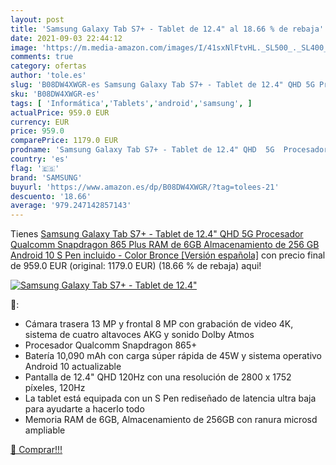 ```yaml
---
layout: post
title: 'Samsung Galaxy Tab S7+ - Tablet de 12.4" al 18.66 % de rebaja'
date: 2021-09-03 22:44:12
image: 'https://m.media-amazon.com/images/I/41sxNlFtvHL._SL500_._SL400_.jpg'
comments: true
category: ofertas
author: 'tole.es'
slug: 'B08DW4XWGR-es Samsung Galaxy Tab S7+ - Tablet de 12.4" QHD 5G Procesador...'
sku: 'B08DW4XWGR-es'
tags: [ 'Informática','Tablets','android','samsung', ]
actualPrice: 959.0 EUR
currency: EUR
price: 959.0
comparePrice: 1179.0 EUR
prodname: 'Samsung Galaxy Tab S7+ - Tablet de 12.4" QHD  5G  Procesador Qualcomm Snapdragon 865 Plus  RAM de 6GB  Almacenamiento de 256 GB  Android 10  S Pen incluido  - Color Bronce [Versión española]'
country: 'es'
flag: '🇪🇸'
brand: 'SAMSUNG'
buyurl: 'https://www.amazon.es/dp/B08DW4XWGR/?tag=tolees-21'
descuento: '18.66'
average: '979.247142857143'
---
```


Tienes [Samsung Galaxy Tab S7+ - Tablet de 12.4" QHD  5G  Procesador Qualcomm Snapdragon 865 Plus  RAM de 6GB  Almacenamiento de 256 GB  Android 10  S Pen incluido  - Color Bronce [Versión española]](https://www.amazon.es/dp/B08DW4XWGR/?tag=tolees-21) con precio final de  959.0 EUR (original: 1179.0 EUR) (18.66 %  de rebaja) aqui!

[![Samsung Galaxy Tab S7+ - Tablet de 12.4"](https://m.media-amazon.com/images/I/41sxNlFtvHL._SL500_._SL400_.jpg)](https://www.amazon.es/dp/B08DW4XWGR/?tag=tolees-21)

🔎:

- Cámara trasera 13 MP y frontal 8 MP con grabación de video 4K, sistema de cuatro altavoces AKG y sonido Dolby Atmos
- Procesador Qualcomm Snapdragon 865+
- Batería 10,090 mAh con carga súper rápida de 45W y sistema operativo Android 10 actualizable
- Pantalla de 12.4" QHD 120Hz con una resolución de 2800 x 1752 píxeles, 120Hz
- La tablet está equipada con un S Pen rediseñado de latencia ultra baja para ayudarte a hacerlo todo
- Memoria RAM de 6GB, Almacenamiento de 256GB con ranura microsd ampliable

[🛒 Comprar!!!](https://www.amazon.es/dp/B08DW4XWGR/?tag=tolees-21)

